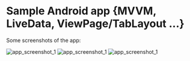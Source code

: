 # Sample Android app {MVVM, LiveData, ViewPage/TabLayout ...}

Some screenshots of the app:

![app_screenshot_1](https://github.com/kevoroid/foodshop_androidsample/blob/master/Screenshot_1.jpg)
![app_screenshot_1](https://github.com/kevoroid/foodshop_androidsample/blob/master/Screenshot_2.jpg)
![app_screenshot_1](https://github.com/kevoroid/foodshop_androidsample/blob/master/Screenshot_3.jpg)


